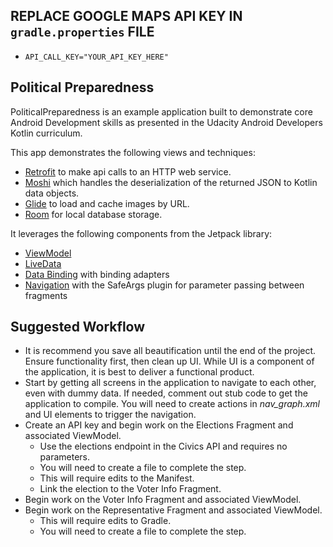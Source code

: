 ## REPLACE GOOGLE MAPS API KEY IN `gradle.properties` FILE

* `API_CALL_KEY="YOUR_API_KEY_HERE"`

## Political Preparedness

PoliticalPreparedness is an example application built to demonstrate core Android Development skills as presented in the Udacity Android Developers Kotlin curriculum.

This app demonstrates the following views and techniques:

* [Retrofit](https://square.github.io/retrofit/) to make api calls to an HTTP web service.
* [Moshi](https://github.com/square/moshi) which handles the deserialization of the returned JSON to Kotlin data objects.
* [Glide](https://bumptech.github.io/glide/) to load and cache images by URL.
* [Room](https://developer.android.com/training/data-storage/room) for local database storage.

It leverages the following components from the Jetpack library:

* [ViewModel](https://developer.android.com/topic/libraries/architecture/viewmodel)
* [LiveData](https://developer.android.com/topic/libraries/architecture/livedata)
* [Data Binding](https://developer.android.com/topic/libraries/data-binding/) with binding adapters
* [Navigation](https://developer.android.com/topic/libraries/architecture/navigation/) with the SafeArgs plugin for parameter passing between fragments

## Suggested Workflow

* It is recommend you save all beautification until the end of the project. Ensure functionality first, then clean up UI. While UI is a component of the application, it is best to deliver a functional product.
* Start by getting all screens in the application to navigate to each other, even with dummy data. If needed, comment out stub code to get the application to compile. You will need to create actions in *nav_graph.xml* and UI elements to
  trigger the navigation.
* Create an API key and begin work on the Elections Fragment and associated ViewModel.
    * Use the elections endpoint in the Civics API and requires no parameters.
    * You will need to create a file to complete the step.
    * This will require edits to the Manifest.
    * Link the election to the Voter Info Fragment.
* Begin work on the Voter Info Fragment and associated ViewModel.
* Begin work on the Representative Fragment and associated ViewModel.
    * This will require edits to Gradle.
    * You will need to create a file to complete the step.
